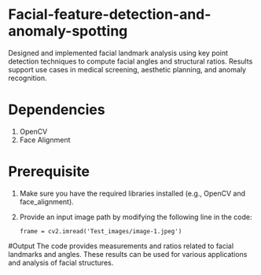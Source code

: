 # Facial-feature-detection-and-anomaly-spotting
Designed and implemented facial landmark analysis using key point detection techniques to compute facial angles and structural ratios. Results support use cases in medical screening, aesthetic planning, and anomaly recognition.
# Dependencies
1. OpenCV
2. Face Alignment
# Prerequisite
1. Make sure you have the required libraries installed (e.g., OpenCV and face_alignment).
2. Provide an input image path by modifying the following line in the code:

   ```frame = cv2.imread('Test_images/image-1.jpeg')```

#Output
The code provides measurements and ratios related to facial landmarks and angles. These results can be used for various applications and analysis of facial structures.


